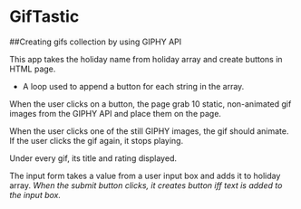 # GifTastic

##Creating gifs collection by using GIPHY API

This app takes the holiday name from holiday array and create buttons in HTML page.
* A loop used to append a button for each string in the array.
   
When the user clicks on a button, the page grab 10 static, non-animated gif images from the GIPHY API and place them on the page.

When the user clicks one of the still GIPHY images, the gif should animate. If the user clicks the gif again, it stops playing.

Under every gif, its title and rating displayed.
   
The input form takes a value from a user input box and adds it to holiday array.
 _When the submit button clicks, it creates button iff text is added to the input box._
 


